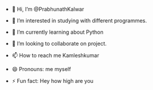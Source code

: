 - 👋 Hi, I’m @PrabhunathKalwar
- 👀 I’m interested in studying with different programmes.
- 🌱 I’m currently learning about Python
  
- 💞️ I’m looking to collaborate on project.
- 📫 How to reach me Kamleshkumar
- 😄 Pronouns: me myself
- ⚡ Fun fact: Hey how high are you

<!---
PrabhunathKalwar/PrabhunathKalwar is a ✨ special ✨ repository because its `README.md` (this file) appears on your GitHub profile.
You can click the Preview link to take a look at your changes.
--->
